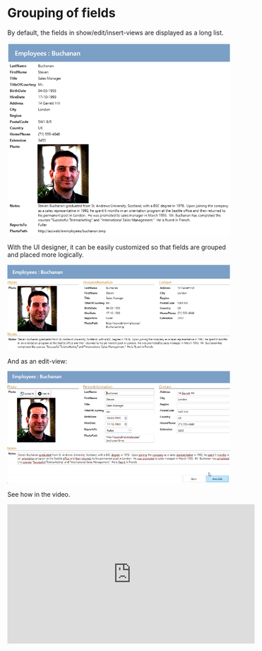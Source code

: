 # Grouping of fields

By default, the fields in show/edit/insert-views are displayed as a long list.

![Alt text](media/UiDesigner.png)

With the UI designer, it can be easily customized so that fields are grouped and placed more logically.

![Alt text](media/UiDesigner-1.png)

And as an edit-view:

![Alt text](media/UiDesigner-2.png)

See how in the video.

<iframe width="560" height="315" src="https://www.youtube.com/embed/-IBD1lKUmGw?si=iMBbYwz_cX6kAFuh" title="YouTube video player" frameborder="0" allow="accelerometer; autoplay; clipboard-write; encrypted-media; gyroscope; picture-in-picture; web-share" allowfullscreen></iframe>